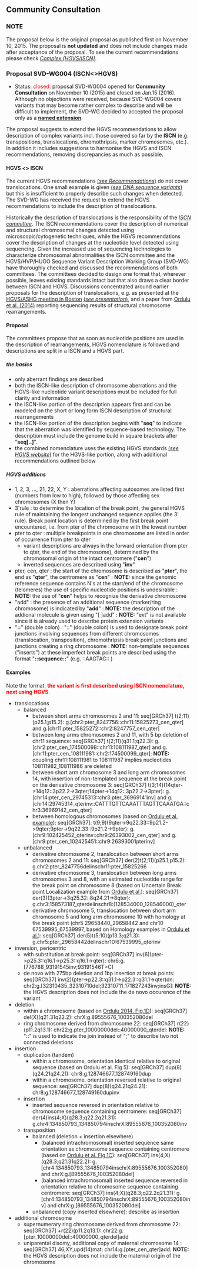 ## Community Consultation

### NOTE

The proposal below is the original proposal as published first on November 10, 2015. The proposal is **not updated** and does not include changes made after acceptance of the proposal. To see the current recommendations please check [_Complex (HGVS/ISCN)_](/recommendations/DNA/variant/complex/). 

### Proposal SVD-WG004 (ISCN<>HGVS)

* Status: <font color="red">closed</font>: proposal SVD-WG004 opened for **Community Consultation** on November 10 (2015) and closed on Jan.15 (2016). Although no objections were received, because SVD-WG004 covers variants that may become rather complex to describe and will be difficult to implement, the SVD-WG decided to accepted the proposal only as a [**named extension**](/versioning). 

The proposal suggests to extend the HGVS recommendations to allow description of complex variants incl. those covered so far by the **ISCN** (e.g. transpositions, translocations, chromothripsis, marker chromosomes, etc.). In addition it includes suggestions to harmonise the HGVS and ISCN recommendations, removing discrepancies as much as possible.

#### HGVS <> ISCN

The current HGVS recommendations [(_see Recommendations_)](/recommendations/general) do not cover translocations. One small example is given [(_see DNA sequence variants_)](http://www.hgvs.org/mutnomen/recs-DNA.html#tra) but this is insufficient to properly describe such changes when detected. The SVD-WG has received the request to extend the HGVS recommendations to include the description of translocations.

Historically the description of translocations is the responsibility of the [_ISCN committee_](/consultation/ISCN). The ISCN recommendations cover the description of numerical and structural chromosomal changes detected using microscopic/cytogenetic techniques, while the HGVS recommendations cover the description of changes at the nucleotide level detected using sequencing. Given the increased use of sequencing technologies to characterize chromosomal abnormalities the ISCN committee and the HGVS/HVP/HUGO Sequence Variant Description Working Group (SVD-WG) have thoroughly checked and discussed the recommendations of both committees. The committees decided to design one format that, wherever possible, leaves existing standards intact but that also draws a clear border between ISCN and HGVS. Discussions concentrated around earlier proposals for the description of translocations, e.g. as presented at the [HGVS/ASHG meeting in Boston](http://onlinelibrary.wiley.com/doi/10.1002/humu.22516/abstract) [(_see presentation_)](http://www.hgvs.org/mutnomen/SVtrans_HGVS2013_PT.pdf), and a paper from [Ordulu et al. (2014)](http://ac.els-cdn.com/S0002929714001724/1-s2.0-S0002929714001724-main.pdf) reporting sequencing results of structural chromosome rearrangements.

#### Proposal

The committees propose that as soon as nucleotide positions are used in the description of rearrangements, HGVS nomenclature is followed and descriptions are split in a ISCN and a HGVS part.

##### the basics

* only aberrant findings are described
* both the ISCN-like description of chromosome aberrations and the HGVS-like nucleotide variant descriptions must be included for full clarity and information
* the ISCN-like portion of the description appears first and can be modeled on the short or long form ISCN description of structural rearrangements
* the ISCN-like portion of the description begins with "**seq**" to indicate that the aberration was identified by sequence-based technology.  The description must include the genome build in square brackets after "**seq[..]**".
* the combined nomenclature uses the existing HGVS standards [(_see HGVS website_)](http://www.HGVS.org/varnomen/) for the HGVS-like portion, along with additional recommendations outlined below

##### HGVS additions

* 1, 2, 3, ..., 21, 22, X, Y
:    aberrations affecting autosomes are listed first (numbers from low to high), followed by those affecting sex chromosomes (X then Y)
* 3'rule
:    to determine the location of the break point, the general HGVS rule of maintaining the longest unchanged sequence applies (the 3' rule). Break point location is determined by the first break point encountered, i.e. from pter of the chromosome with the lowest number
* pter to qter
:    multiple breakpoints in one chromosome are listed in order of occurrence from pter to qter
    * variant descriptions are always in the forward orientation (from pter to qter, the end of the chromosome), determined by the chromosomal origin of the intact centromere ("**cen**")
    * inverted sequences are described using "**inv**"
* pter, cen, qter
:    the start of the chromosome is described as "**pter**", the end as "**qter**", the centromere as "**cen**"
:    **NOTE:**    since the genomic reference sequence contains N's at the start/end of the chromosome (telomeres) the use of specific nucleotide positions is undesirable
:    **NOTE:**    the use of "**cen**" helps to recognize the derivative chromosome
* "add"
:    the presence of an additional sequence (marker/ring chromosome) is indicated by "**add**"
:    **NOTE:**    the description of the addional molecule is given using "[ ]add"
:    **NOTE:**    "ext" is not available since it is already used to describe protein extension variants
* "**::**" (double colon)
:    "::" (double colon) is used to designate break point junctions involving sequences from different chromosomes (translocation, transposition), chromothripsis break point junctions and junctions creating a ring chromosome
:    **NOTE:**    non-template sequences ("inserts") at these imperfect break points are described using the format "**::sequence::**" (e.g. ::AAGTAC:: )

#### Examples

Note the format: **<font color="red">the variant is first described using ISCN nomenclature, next using HGVS</font>**.

* translocations
    * balanced
        * between short arms chromosomes 2 and 11: seq[GRCh37] t(2;11)(p25.1;p15.2): g.[chr2:pter\_8247756::chr11:15825273\_cen\_qter] and g.[chr11:pter\_15825272::chr2:8247757\_cen\_qter]
        * between long arms chromosomes 2 and 11, with 5 bp deletion of chr11 sequence: seq[GRCh37] t(2;11)(q31.1;q22.3): g.[chr2:pter\_cen\_174500098::chr11:108111987\_qter] and g.[chr11:pter\_cen\_108111981::chr2:174500099\_qter]: **NOTE:**    coupling chr11:108111981 to 108111987 implies nucleotides 108111982\_108111986 are deleted
        * between short arm chromosome 3 and long arm chromosomes 14, with insertion of non-templated sequence at the break point on the derivative chromosome 3: seq[GRCh37] t(3;14)(14qter->14q12::3p22.2->3qter;14pter->14q12::3p22.2->3pter): g.[chr14:pter\_cen\_29745313::chr3:pter\_36969141inv] and g.[chr14:29745314\_qterinv::CATTTGTTCAAATTTAGTTCAAATGA::chr3:36969142\_cen\_qter]
        * between homologous chromosomes (based on [Ordulu et al. example](http://ac.els-cdn.com/S0002929714001724/1-s2.0-S0002929714001724-main.pdf)): seq[GRCh37]: t(9;9)(9qter->9q22.33::9p21.2->9qter;9pter->9q22.33::9p21.2->9pter): g.[chr9:102425452\_qterinv::chr9:26393002\_cen\_qter] and g.[chr9:pter\_cen\_102425451::chr9:26393001pterinv]
    * unbalanced
        * derivative chromosome 2, translocation between short arms chromosomes 2 and 11: seq[GRCh37] der(2)t(2;11)(p25.1;p15.2): g.chr2:pter\_8247756delinschr11:pter\_15825266
        * derivative chromosome 3, translocation between long arms chromosomes 3 and 8, with an estimated nucleotide range for the break point on chromosome 8 (based on Uncertain Break point Localization example from [Ordulu et al.](http://ac.els-cdn.com/S0002929714001724/1-s2.0-S0002929714001724-main.pdf)): seq[GRCh37] der(3)(3pter->3q25.32::8q24.21->8qter): g.chr3:158573187\_qterdelinschr8:(128534000\_128546000)\_qter
        * derivative chromosome 5, translocation between short arm chromosome 5 and long arm chromosome 10 with homology at the break point (chr5 29658440\_29658442 and chr10 67539995\_67539997, based on Homology examples in [Ordulu et al.](http://ac.els-cdn.com/S0002929714001724/1-s2.0-S0002929714001724-main.pdf)): seq[GRCh37] der(5)t(5;10)(p13.3;q21.3): g.chr5:pter\_29658442delinschr10:67539995\_qterinv
* inversion, pericentric
    * with substitution at break point: seq[GRCh37] inv(6)(pter->p25.3::q16.1->p25.3::q16.1->qter): chr6:g.[776788\_93191545inv;93191546T>C]
    * de novo with 275bp deletion and 1bp insertion at break points: seq[GRCh37] inv(2)(pter->p22.3::q31.1->p22.3::q31.1->qter)dn: chr2:g.[32310435\_32310710del;32310711\_171827243inv;insG]: **NOTE:**    the HGVS description does not include the de novo occurence of the variant
* deletion
    * within a chromosome (based on [Ordulu 2014. Fig.1D](http://ac.els-cdn.com/S0002929714001724/1-s2.0-S0002929714001724-main.pdf)): seq[GRCh37] del(X)(q21.31q22.2): chrX:g.89555676\_100352080del
    * ring chromosome derived from chromosome 22: seq[GRCh37] r(22)(p11.2q13.1): chr22:g.pter\_10000000del::40000000\_qterdel: **NOTE:**    "::" is used to indicate the join instead of ";" to describe two not connected deletions
* insertion
    * duplication  (tandem)
        * within a chromosome, orientation identical relative to original sequence (based on Ordulu et al. Fig 5): seq[GRCh37] dup(8)(q24.21q24.21): chr8:g.128746677\_128749160dup
        * within a chromosome, orientation reversed relative to original sequence: seq[GRCh37] dup(8)(q24.21q24.21): chr8:g.128746677\_128749160dupinv
    * insertion
        * inserted sequence reversed in orientation relative to chromosome sequence containing centromere: seq[GRCh37] der(4)ins(4;X)(q28.3;q22.2q21.31): g.chr4:134850793\_134850794inschrX:89555676\_100352080inv
    * transposition
        * balanced  (deletion + insertion elsewhere)
            * (balanced intrachromosomal) inserted sequence same orientation as chromosome sequence containing centromere (based on [Ordulu et al. Fig.1C](http://ac.els-cdn.com/S0002929714001724/1-s2.0-S0002929714001724-main.pdf)): seq[GRCh37] ins(4;X)(q28.3;q21.31q22.2): g.[chr4:134850793\_134850794inschrX:89555676\_100352080] and chrX:g.[89555676\_100352080del]
            * (balanced intrachromosomal) inserted sequence reversed in orientation relative to chromosome sequence containing centromere: seq[GRCh37] ins(4;X)(q28.3;q22.2q21.31): g.[chr4:134850793\_134850794inschrX:89555676\_100352080inv] and chrX:g.[89555676\_100352080del]
        * unbalanced  (copy inserted elsewhere): describe as insertion
* additional chromosome
    * supernumerary ring chromosome derived from chromosome 22: seq[GRCh37] +r(22)(p11.2q13.1): chr22:g.[pter\_10000000del::40000000\_qterdel]add
    * uniparental disomy, additional copy of maternal chromosome 14 : seq[GRCh37] 46,XY,upd(14)mat: chr14:g.[pter\_cen\_qter]add: **NOTE:**    the HGVS description does not include the maternal origin of the chromosome